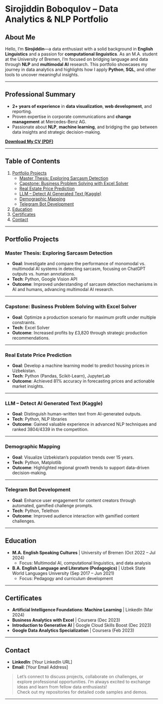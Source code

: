 # **Sirojiddin Boboqulov – Data Analytics & NLP Portfolio**

## **About Me**
Hello, I’m **Sirojiddin**—a data enthusiast with a solid background in **English Linguistics** and a passion for **computational linguistics**. As an M.A. student at the University of Bremen, I’m focused on bridging language and data through **NLP** and **multimodal AI** research. This portfolio showcases my journey in data analytics and highlights how I apply **Python**, **SQL**, and other tools to uncover meaningful insights.


---

## **Professional Summary**
- **2+ years of experience** in **data visualization**, **web development**, and reporting.  
- Proven expertise in corporate communications and **change management** at Mercedes-Benz AG.  
- Passionate about **NLP**, **machine learning**, and bridging the gap between data insights and strategic decision-making.

**[Download My CV (PDF)](#)**  

---

## **Table of Contents**
1. [Portfolio Projects](#portfolio-projects)  
   - [Master Thesis: Exploring Sarcasm Detection](#master-thesis-exploring-sarcasm-detection)  
   - [Capstone: Business Problem Solving with Excel Solver](#capstone-business-problem-solving-with-excel-solver)  
   - [Real Estate Price Prediction](#real-estate-price-prediction)  
   - [LLM – Detect AI Generated Text (Kaggle)](#llm--detect-ai-generated-text-kaggle)  
   - [Demographic Mapping](#demographic-mapping)  
   - [Telegram Bot Development](#telegram-bot-development)  
2. [Education](#education)  
3. [Certificates](#certificates)  
4. [Contact](#contact)  

---

## **Portfolio Projects**

### **Master Thesis: Exploring Sarcasm Detection**
- **Goal**: Investigate and compare the performance of monomodal vs. multimodal AI systems in detecting sarcasm, focusing on ChatGPT outputs vs. human annotations.  
- **Tech**: Python, Google Vision API  
- **Outcome**: Improved understanding of sarcasm detection mechanisms in AI and humans, advancing multimodal AI research.

---

### **Capstone: Business Problem Solving with Excel Solver**
- **Goal**: Optimize a production scenario for maximum profit under multiple constraints.  
- **Tech**: Excel Solver  
- **Outcome**: Increased profits by £3,820 through strategic production recommendations.

---

### **Real Estate Price Prediction**
- **Goal**: Develop a machine learning model to predict housing prices in Uzbekistan.  
- **Tech**: Python (Pandas, Scikit-Learn), JupyterLab  
- **Outcome**: Achieved 81% accuracy in forecasting prices and actionable market insights.

---

### **LLM – Detect AI Generated Text (Kaggle)**
- **Goal**: Distinguish human-written text from AI-generated outputs.  
- **Tech**: Python, NLP libraries  
- **Outcome**: Gained valuable experience in advanced NLP techniques and ranked 3804/4339 in the competition.

---

### **Demographic Mapping**
- **Goal**: Visualize Uzbekistan’s population trends over 15 years.  
- **Tech**: Python, Matplotlib  
- **Outcome**: Highlighted regional growth trends to support data-driven decision-making.

---

### **Telegram Bot Development**
- **Goal**: Enhance user engagement for content creators through automated, gamified challenge prompts.  
- **Tech**: Python, Telethon  
- **Outcome**: Improved audience interaction with gamified content challenges.

---

## **Education**
- **M.A. English Speaking Cultures** | University of Bremen (Oct 2022 – Jul 2024)  
  - Focus: Multimodal AI, computational linguistics, and data analysis  
- **B.A. English Language and Literature (Pedagogics)** | Uzbek State World Languages University (Sep 2017 – Jun 2021)  
  - Focus: Pedagogy and curriculum development  

---

## **Certificates**
- **Artificial Intelligence Foundations: Machine Learning** | LinkedIn (Mar 2024)  
- **Business Analytics with Excel** | Coursera (Dec 2023)  
- **Introduction to Generative AI** | Google Cloud Skills Boost (Dec 2023)  
- **Google Data Analytics Specialization** | Coursera (Feb 2023)  

---

## **Contact**
- **LinkedIn**: [Your LinkedIn URL]  
- **Email**: [Your Email Address]  

> Let’s connect to discuss projects, collaborate on challenges, or explore professional opportunities. I’m always excited to exchange ideas and learn from fellow data enthusiasts!  
> Check out my repositories for detailed code samples and demos.

---
